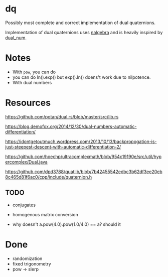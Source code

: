 # dq
Possibly most complete and correct implementation of dual quaternions.

Implementation of dual quaternions uses [nalgebra](https://github.com/rustsim/nalgebra) and is heavily inspired by [dual_num](https://github.com/novacrazy/dual_num).

# Notes
* With `pow`, you can do 
* you can do ln().exp() but exp().ln() doens't work due to nilpotence.
* With dual numbers

# Resources

<!-- The trigonometric implementation differs slightly from what one might find online (e.g. [wikipedia](https://en.wikipedia.org/wiki/Automatic_differentiation#Automatic_differentiation_using_dual_numbers)). Quaternions form a non-commutative algebra and multiplications by `u'` should actually be in the other order. E.g. 
`sin(u, u') = (sin(u), u'*cos(u))` should actually be `sin(u, u') = (sin(u), cos(u) * u')`. -->

https://github.com/potan/dual.rs/blob/master/src/lib.rs


https://blog.demofox.org/2014/12/30/dual-numbers-automatic-differentiation/

https://idontgetoutmuch.wordpress.com/2013/10/13/backpropogation-is-just-steepest-descent-with-automatic-differentiation-2/

https://github.com/hoechp/ultracomplexmath/blob/954c19190e/src/util/hypercomplex/Dual.java



https://github.com/dpd3788/quatlib/blob/7b42455542edbc3b62df3ee20eb8c465d81f6ac0/cpp/include/quaternion.h

## TODO
* conjugates
* homogenous matrix conversion

* why doesn't a.pow(4.0).pow(1.0/4.0) == a? should it

# Done
* randomization
* fixed trigonometry
* pow -> slerp

